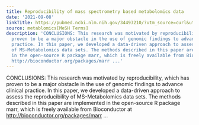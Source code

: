 ```yaml
---
title: Reproducibility of mass spectrometry based metabolomics data
date: '2021-09-08'
linkTitle: https://pubmed.ncbi.nlm.nih.gov/34493210/?utm_source=curl&utm_medium=rss&utm_campaign=pubmed-2&utm_content=1Zkrxt7ktlCbHBXEV3v65xxSnkSWNsJ1A6Fq3gBniKhGfIUslK&fc=20210907212339&ff=20210909205345&v=2.14.5
source: metablomics[MeSH Terms]
description: 'CONCLUSIONS: This research was motivated by reproducibility, which has
  proven to be a major obstacle in the use of genomic findings to advance clinical
  practice. In this paper, we developed a data-driven approach to assess the reproducibility
  of MS-Metabolomics data sets. The methods described in this paper are implemented
  in the open-source R package marr, which is freely available from Bioconductor at
  http://bioconductor.org/packages/marr ...'
---
```

CONCLUSIONS: This research was motivated by reproducibility, which has proven to be a major obstacle in the use of genomic findings to advance clinical practice. In this paper, we developed a data-driven approach to assess the reproducibility of MS-Metabolomics data sets. The methods described in this paper are implemented in the open-source R package marr, which is freely available from Bioconductor at http://bioconductor.org/packages/marr ...